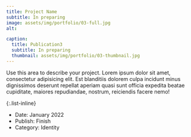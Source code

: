 ```yaml
---
title: Project Name
subtitle: In preparing
image: assets/img/portfolio/03-full.jpg
alt: 

caption:
  title: Publication3
  subtitle: In preparing
  thumbnail: assets/img/portfolio/03-thumbnail.jpg
---
```

Use this area to describe your project. Lorem ipsum dolor sit amet, consectetur adipisicing elit. Est blanditiis dolorem culpa incidunt minus dignissimos deserunt repellat aperiam quasi sunt officia expedita beatae cupiditate, maiores repudiandae, nostrum, reiciendis facere nemo!

{:.list-inline}
- Date: January 2022
- Publish: Finish
- Category: Identity

